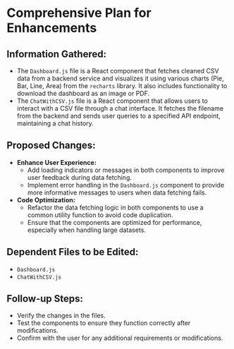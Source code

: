 # Comprehensive Plan for Enhancements

## Information Gathered:
- The `Dashboard.js` file is a React component that fetches cleaned CSV data from a backend service and visualizes it using various charts (Pie, Bar, Line, Area) from the `recharts` library. It also includes functionality to download the dashboard as an image or PDF.
- The `ChatWithCSV.js` file is a React component that allows users to interact with a CSV file through a chat interface. It fetches the filename from the backend and sends user queries to a specified API endpoint, maintaining a chat history.

## Proposed Changes:
- **Enhance User Experience:**
  - Add loading indicators or messages in both components to improve user feedback during data fetching.
  - Implement error handling in the `Dashboard.js` component to provide more informative messages to users when data fetching fails.
- **Code Optimization:**
  - Refactor the data fetching logic in both components to use a common utility function to avoid code duplication.
  - Ensure that the components are optimized for performance, especially when handling large datasets.

## Dependent Files to be Edited:
- `Dashboard.js`
- `ChatWithCSV.js`

## Follow-up Steps:
- Verify the changes in the files.
- Test the components to ensure they function correctly after modifications.
- Confirm with the user for any additional requirements or modifications.
